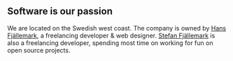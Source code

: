 ## Software is our passion
We are located on the Swedish west coast. 
The company is owned by [Hans Fjällemark](https://github.com/hfjallemark), a freelancing developer & web designer.
[Stefan Fjällemark](https://github.com/fjallemark) is also a freelancing developer, spending most time on working for fun on open source projects.

